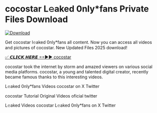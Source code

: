 # cocostar L𝚎aked 0nly*fans Private Files Download

[![Download](https://i.imgur.com/PoXn3jX.png)](https://mediafirer.com/cocostar)

Get cocostar l𝚎aked 0nly*fans all content. Now you can access all videos and pictures of cocostar. New Updated Files 2025 download!

[✅ 𝘾𝙇𝙄𝘾𝙆 𝙃𝙀𝙍𝙀 ==►► cocostar](https://mediafirer.com/cocostar)

cocostar took the internet by storm and amazed viewers on various social media platforms. cocostar, a young and talented digital creator, recently became famous thanks to this interesting videos.

L𝚎aked 0nly*fans Videos cocostar on X Twitter

cocostar Tutorial Original Videos oficial twitter

L𝚎aked Videos cocostar L𝚎aked 0nly*fans on X Twitter
